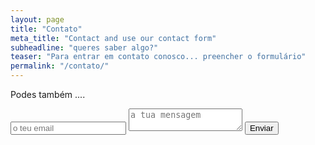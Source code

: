 ```yaml
---
layout: page
title: "Contato"
meta_title: "Contact and use our contact form"
subheadline: "queres saber algo?"
teaser: "Para entrar em contato conosco... preencher o formulário"
permalink: "/contato/"
---
```

Podes também ....

<form method="POST" action="http://formspree.io/biodanza@anaerosely.pt">
  <input type="hidden" name="_subject" value="Novo contacto do nosso site!" />
  <input type="email" name="email" placeholder="o teu email">
  <textarea name="message" placeholder="a tua mensagem"></textarea>
  <button type="submit">Enviar</button>
</form>

 [1]: http://www.wufoo.com/
